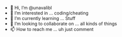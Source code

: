 - 👋 Hi, I’m @unavalibl
- 👀 I’m interested in ... coding/cheating
- 🌱 I’m currently learning ... Stuff
- 💞️ I’m looking to collaborate on ... all kinds of things
- 📫 How to reach me ... uh just comment

<!---
unavalibl/unavalibl is a ✨ special ✨ repository because its `README.md` (this file) appears on your GitHub profile.
You can click the Preview link to take a look at your changes.
--->
